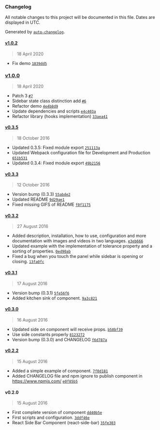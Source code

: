 ### Changelog

All notable changes to this project will be documented in this file. Dates are displayed in UTC.

Generated by [`auto-changelog`](https://github.com/CookPete/auto-changelog).

#### [v1.0.2](https://github.com/mschez/react-side-bar/compare/v1.0.0...v1.0.2)

> 18 April 2020

- Fix demo [`1839dd5`](https://github.com/mschez/react-side-bar/commit/1839dd50ce64c41e4cd15ab6f99011ecd10c7235)

### [v1.0.0](https://github.com/mschez/react-side-bar/compare/v0.3.5...v1.0.0)

> 18 April 2020

- Patch 3 [`#7`](https://github.com/mschez/react-side-bar/pull/7)
- Sidebar state class distinction add [`#6`](https://github.com/mschez/react-side-bar/pull/6)
- Refactor demo [`4e4b8d9`](https://github.com/mschez/react-side-bar/commit/4e4b8d960b510da9e0036652114e121d281a9d3c)
- Update dependencies and scripts [`e4c403a`](https://github.com/mschez/react-side-bar/commit/e4c403aee417432d4a09fe5d32a1286157ea9c2b)
- Refactor library (hooks implementation) [`33aea41`](https://github.com/mschez/react-side-bar/commit/33aea41542b7c1efbf421b16c8ed52b7e19e64d1)

#### [v0.3.5](https://github.com/mschez/react-side-bar/compare/v0.3.3...v0.3.5)

> 18 October 2016

- Updated 0.3.5: Fixed module export [`251113a`](https://github.com/mschez/react-side-bar/commit/251113a2af6bb1d3ba69a9a32a9d9620ba85f527)
- Updated Webpack configuration file for Development and Production [`651b531`](https://github.com/mschez/react-side-bar/commit/651b5310f3d87f82ba7bf905f8a826af43d57704)
- Updated 0.3.4: Fixed module export [`49b2156`](https://github.com/mschez/react-side-bar/commit/49b2156b53d38aba5805d56eb6e4807e84a04624)

#### [v0.3.3](https://github.com/mschez/react-side-bar/compare/v0.3.2...v0.3.3)

> 12 October 2016

- Version bump (0.3.3) [`55abde2`](https://github.com/mschez/react-side-bar/commit/55abde293a6130fd052361a96679a55e80894057)
- Updated README [`9d29ae1`](https://github.com/mschez/react-side-bar/commit/9d29ae11a9d3620aafd540b2c0c161efccfd3b93)
- Fixed missing GIFS of README [`f0f1175`](https://github.com/mschez/react-side-bar/commit/f0f1175bc8cce397358eb8481eb0b1226c833e6d)

#### [v0.3.2](https://github.com/mschez/react-side-bar/compare/v0.3.1...v0.3.2)

> 27 August 2016

- Added description, installation, how to use, configuration and more documentation with images and videos in two languages. [`e3eb666`](https://github.com/mschez/react-side-bar/commit/e3eb6669c5a2d522a840c90ed568461c832c509e)
- Updated example with the implementation of tolerance property and a sorting of properties. [`0ed90ab`](https://github.com/mschez/react-side-bar/commit/0ed90ab78ad34fb9a89d5bba736b3a9b94546a6e)
- Fixed a bug when you touch the panel while sidebar is opening or closing. [`13fa0fc`](https://github.com/mschez/react-side-bar/commit/13fa0fc0adc64e4f5f7d72a1d0f8f96348d304a4)

#### [v0.3.1](https://github.com/mschez/react-side-bar/compare/v0.3.0...v0.3.1)

> 17 August 2016

- Version bump (0.3.1) [`5fe56f6`](https://github.com/mschez/react-side-bar/commit/5fe56f60184a3756742fad37e5e7c2ed4543a81d)
- Added kitchen sink of component. [`9a3c821`](https://github.com/mschez/react-side-bar/commit/9a3c821c7e2de4eae6cb668297f589b91b3f4828)

#### [v0.3.0](https://github.com/mschez/react-side-bar/compare/v0.2.2...v0.3.0)

> 16 August 2016

- Updated side on component will receive props. [`b58bf39`](https://github.com/mschez/react-side-bar/commit/b58bf392851ee011bb9cda1fa562c13b6f906f9f)
- Use side constants properly [`8123272`](https://github.com/mschez/react-side-bar/commit/812327222f4ebc43cb785a82a82ba3bac4b5a887)
- Version bump (0.3.0) and CHANGELOG [`f6d787a`](https://github.com/mschez/react-side-bar/commit/f6d787ab04c2b1818cfedbb062116a22a174f661)

#### [v0.2.2](https://github.com/mschez/react-side-bar/compare/v0.2.0...v0.2.2)

> 15 August 2016

- Added a simple example of component. [`7f0d181`](https://github.com/mschez/react-side-bar/commit/7f0d181d136bf6379fbdc3148b592473c14c9fc1)
- Added CHANGELOG file and npm ignore to publish component in https://www.npmjs.com/ [`e0f85b5`](https://github.com/mschez/react-side-bar/commit/e0f85b5289dbc5c1319ba70c3654d6368f5321c9)

#### v0.2.0

> 15 August 2016

- First complete version of component [`dd40b5e`](https://github.com/mschez/react-side-bar/commit/dd40b5e18d1ee11bb02d580536dee8f55f287228)
- First scripts and configuration. [`3ddf46e`](https://github.com/mschez/react-side-bar/commit/3ddf46e805e2a644ac6d845d180e2193f553213d)
- React Side Bar Component (react-side-bar) [`35fe303`](https://github.com/mschez/react-side-bar/commit/35fe303bc4d8c3b69eac3e0c67f7f1fa28640213)
